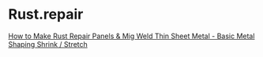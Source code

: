 # Rust.repair
[How to Make Rust Repair Panels &amp; Mig Weld Thin Sheet Metal - Basic Metal Shaping Shrink / Stretch](https://youtu.be/kGHSgjFCj0o)
